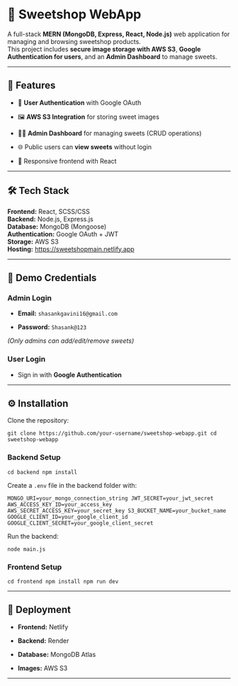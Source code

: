 🍬 Sweetshop WebApp
===================

A full-stack **MERN (MongoDB, Express, React, Node.js)** web application for managing and browsing sweetshop products.\
This project includes **secure image storage with AWS S3**, **Google Authentication for users**, and an **Admin Dashboard** to manage sweets.

* * * * *

🚀 Features
-----------

-   🔐 **User Authentication** with Google OAuth

-   🖼️ **AWS S3 Integration** for storing sweet images

-   👨‍💼 **Admin Dashboard** for managing sweets (CRUD operations)

-   🌐 Public users can **view sweets** without login

-   📱 Responsive frontend with React

* * * * *

🛠️ Tech Stack
--------------

**Frontend:** React, SCSS/CSS\
**Backend:** Node.js, Express.js\
**Database:** MongoDB (Mongoose)\
**Authentication:** Google OAuth + JWT\
**Storage:** AWS S3\
**Hosting:** https://sweetshopmain.netlify.app

* * * * *

🔑 Demo Credentials
-------------------

### Admin Login

-   **Email:** `shasankgavini16@gmail.com`

-   **Password:** `Shasank@123`

*(Only admins can add/edit/remove sweets)*

### User Login

-   Sign in with **Google Authentication**

* * * * *



⚙️ Installation
---------------

Clone the repository:

`git clone https://github.com/your-username/sweetshop-webapp.git
cd sweetshop-webapp`

### Backend Setup

`cd backend
npm install`

Create a `.env` file in the backend folder with:

`MONGO_URI=your_mongo_connection_string
JWT_SECRET=your_jwt_secret
AWS_ACCESS_KEY_ID=your_access_key
AWS_SECRET_ACCESS_KEY=your_secret_key
S3_BUCKET_NAME=your_bucket_name
GOOGLE_CLIENT_ID=your_google_client_id
GOOGLE_CLIENT_SECRET=your_google_client_secret`

Run the backend:

`node main.js`

### Frontend Setup

`cd frontend
npm install
npm run dev`

* * * * *

📡 Deployment
-------------

-   **Frontend:** Netlify

-   **Backend:** Render

-   **Database:** MongoDB Atlas

-   **Images:** AWS S3

* * * * *
